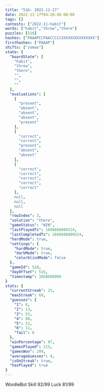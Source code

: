 ```yaml
---
title: "516: 2022-11-17"
date: 2022-11-17T04:26:49-08:00
tags: []
contests: ["2022-11-habit"]
words: ["habit","throw","there"]
puzzles: [516]
hashes: ["PAAAPCCPAACCCCCXXXXXXXXXXXXXXX"]
firsthashes: ["PAAAP"]
shifts: ["zomao"]
state: {
  "boardState": [
    "habit",
    "throw",
    "there",
    "",
    "",
    ""
  ],
  "evaluations": [
    [
      "present",
      "absent",
      "absent",
      "absent",
      "present"
    ],
    [
      "correct",
      "correct",
      "present",
      "absent",
      "absent"
    ],
    [
      "correct",
      "correct",
      "correct",
      "correct",
      "correct"
    ],
    null,
    null,
    null
  ],
  "rowIndex": 3,
  "solution": "there",
  "gameStatus": "WIN",
  "lastPlayedTs": 1668688009524,
  "lastCompletedTs": 1668688009524,
  "hardMode": true,
  "settings": {
    "hardMode": true,
    "darkMode": true,
    "colorblindMode": false
  },
  "gameId": 510,
  "dayOffset": 516,
  "timestamp": 1668688009
}
stats: {
  "currentStreak": 25,
  "maxStreak": 69,
  "guesses": {
    "1": 0,
    "2": 13,
    "3": 53,
    "4": 80,
    "5": 52,
    "6": 11,
    "fail": 6
  },
  "winPercentage": 97,
  "gamesPlayed": 215,
  "gamesWon": 209,
  "averageGuesses": 4,
  "isOnStreak": true,
  "hasPlayed": true
}
---
```

<!-- more -->
WordleBot
Skill 92/99
Luck 81/99
